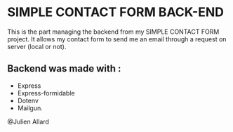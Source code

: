 # SIMPLE CONTACT FORM BACK-END

This is the part managing the backend from my SIMPLE CONTACT FORM project.
It allows my contact form to send me an email through a request on server (local or not).

## Backend was made with :

- Express
- Express-formidable
- Dotenv
- Mailgun.

@Julien Allard
